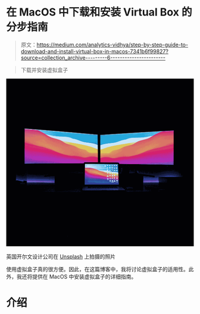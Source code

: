# 在 MacOS 中下载和安装 Virtual Box 的分步指南

> 原文：<https://medium.com/analytics-vidhya/step-by-step-guide-to-download-and-install-virtual-box-in-macos-7341b6f99827?source=collection_archive---------6----------------------->

> 下载并安装虚拟盒子

![](img/bb7a0e745a165d5371d95439831aa24c.png)

英国开尔文设计公司在 [Unsplash](https://unsplash.com?utm_source=medium&utm_medium=referral) 上拍摄的照片

使用虚拟盒子真的很方便。因此，在这篇博客中，我将讨论虚拟盒子的适用性。此外，我还将提供在 MacOS 中安装虚拟盒子的详细指南。

# 介绍